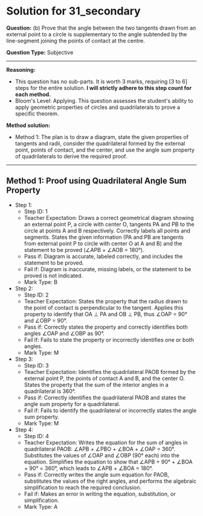 # Solution for 31_secondary

**Question:** (b) Prove that the angle between the two tangents drawn from an external point to a circle is supplementary to the angle subtended by the line-segment joining the points of contact at the centre.

**Question Type:** Subjective

---

**Reasoning:**
- This question has no sub-parts. It is worth 3 marks, requiring [3 to 6] steps for the entire solution. **I will strictly adhere to this step count for each method.**
- Bloom's Level: Applying. This question assesses the student's ability to apply geometric properties of circles and quadrilaterals to prove a specific theorem.

**Method solution:**
- Method 1: The plan is to draw a diagram, state the given properties of tangents and radii, consider the quadrilateral formed by the external point, points of contact, and the center, and use the angle sum property of quadrilaterals to derive the required proof.

---
**Method 1: Proof using Quadrilateral Angle Sum Property**
---
- Step 1:
  - Step ID: 1
  - Teacher Expectation: Draws a correct geometrical diagram showing an external point P, a circle with center O, tangents PA and PB to the circle at points A and B respectively. Correctly labels all points and segments. States the given information (PA and PB are tangents from external point P to circle with center O at A and B) and the statement to be proved (∠APB + ∠AOB = 180°).
  - Pass if: Diagram is accurate, labeled correctly, and includes the statement to be proved.
  - Fail if: Diagram is inaccurate, missing labels, or the statement to be proved is not indicated.
  - Mark Type: B
- Step 2:
  - Step ID: 2
  - Teacher Expectation: States the property that the radius drawn to the point of contact is perpendicular to the tangent. Applies this property to identify that OA ⊥ PA and OB ⊥ PB, thus ∠OAP = 90° and ∠OBP = 90°.
  - Pass if: Correctly states the property and correctly identifies both angles ∠OAP and ∠OBP as 90°.
  - Fail if: Fails to state the property or incorrectly identifies one or both angles.
  - Mark Type: M
- Step 3:
  - Step ID: 3
  - Teacher Expectation: Identifies the quadrilateral PAOB formed by the external point P, the points of contact A and B, and the center O. States the property that the sum of the interior angles in a quadrilateral is 360°.
  - Pass if: Correctly identifies the quadrilateral PAOB and states the angle sum property for a quadrilateral.
  - Fail if: Fails to identify the quadrilateral or incorrectly states the angle sum property.
  - Mark Type: M
- Step 4:
  - Step ID: 4
  - Teacher Expectation: Writes the equation for the sum of angles in quadrilateral PAOB: ∠APB + ∠PBO + ∠BOA + ∠OAP = 360°. Substitutes the values of ∠OAP and ∠OBP (90° each) into the equation. Simplifies the equation to show that ∠APB + 90° + ∠BOA + 90° = 360°, which leads to ∠APB + ∠BOA = 180°.
  - Pass if: Correctly writes the angle sum equation for PAOB, substitutes the values of the right angles, and performs the algebraic simplification to reach the required conclusion.
  - Fail if: Makes an error in writing the equation, substitution, or simplification.
  - Mark Type: A